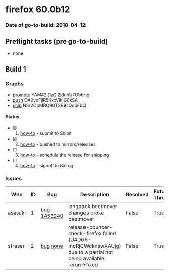 # firefox 60.0b12

### Date of go-to-build: 2018-04-12

## Preflight tasks (pre go-to-build)
- none

## Build 1  

### Graphs
* [promote](https://tools.taskcluster.net/push-inspector/#/YAM42iDzQl2jduhU7Obbng) YAM42iDzQl2jduhU7Obbng
* [push](https://tools.taskcluster.net/push-inspector/#/OA0voFjlR5KxcVlkIG0kSA) OA0voFjlR5KxcVlkIG0kSA
* [ship](https://tools.taskcluster.net/push-inspector/#/N3r2C4MBQ9GT3B9sQouFbQ) N3r2C4MBQ9GT3B9sQouFbQ


#### Status
- [x] 1.  [how-to](https://wiki.mozilla.org/Release:Release_Automation_on_Mercurial:Starting_a_Release#Submit_to_Ship_It)  - submit to Shipit
- [x] 2.  [how-to](https://github.com/mozilla-releng/releasewarrior-2.0/blob/master/docs/release-promotion/desktop/howto.md#push-artifacts-to-releases-directory)  - pushed to mirrors/releases
- [ ] 3.  [how-to](https://github.com/mozilla-releng/releasewarrior-2.0/blob/master/docs/release-promotion/desktop/howto.md#ship-the-release)  - schedule the release for shipping
- [ ] 4.  [how-to](https://github.com/mozilla-releng/releasewarrior-2.0/blob/master/docs/release-promotion/desktop/howto.md#obtain-sign-offs-for-changes)  - signoff in Balrog

### Issues
| Who                 | ID               | Bug                                                                 | Description                | Resolved                | Future Threat                |
| ------------------- | ---------------- | ------------------------------------------------------------------- | -------------------------- | ----------------------- | ---------------------------- |
| asasaki  | 1 | [bug 1453240](https://bugzil.la/1453240)        | langpack beetmover changes broke beetmover | False | True |
| sfraser  | 2 | [bug none](https://bugzil.la/none)        | release-bouncer-check-firefox failed (U4D65-moRjCWcknswXAUjg) due to a partial not being available. rerun->fixed | False | True |

